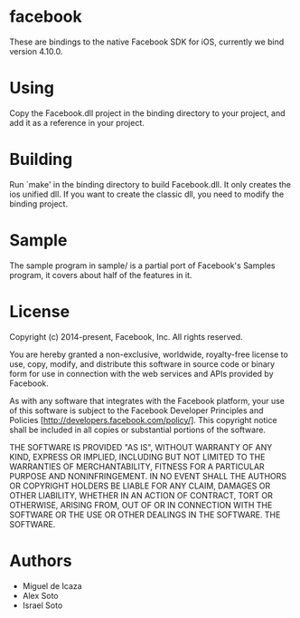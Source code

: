 facebook
========

These are bindings to the native Facebook SDK for iOS, currently we bind version 4.10.0.

Using
=====

Copy the Facebook.dll project in the binding directory to your
project, and add it as a reference in your project.

Building
========

Run `make' in the binding directory to build Facebook.dll. It only creates the ios unified dll. If you want to create the classic dll, you need to modify the binding project.

Sample
======

The sample program in sample/ is a partial port of Facebook's Samples
program, it covers about half of the features in it.

License
=======

Copyright (c) 2014-present, Facebook, Inc. All rights reserved.

You are hereby granted a non-exclusive, worldwide, royalty-free license to use,
copy, modify, and distribute this software in source code or binary form for use
in connection with the web services and APIs provided by Facebook.

As with any software that integrates with the Facebook platform, your use of
this software is subject to the Facebook Developer Principles and Policies
[http://developers.facebook.com/policy/]. This copyright notice shall be
included in all copies or substantial portions of the software.

THE SOFTWARE IS PROVIDED "AS IS", WITHOUT WARRANTY OF ANY KIND, EXPRESS OR
IMPLIED, INCLUDING BUT NOT LIMITED TO THE WARRANTIES OF MERCHANTABILITY, FITNESS
FOR A PARTICULAR PURPOSE AND NONINFRINGEMENT. IN NO EVENT SHALL THE AUTHORS OR
COPYRIGHT HOLDERS BE LIABLE FOR ANY CLAIM, DAMAGES OR OTHER LIABILITY, WHETHER
IN AN ACTION OF CONTRACT, TORT OR OTHERWISE, ARISING FROM, OUT OF OR IN
CONNECTION WITH THE SOFTWARE OR THE USE OR OTHER DEALINGS IN THE SOFTWARE.
THE SOFTWARE.

Authors
=======

* Miguel de Icaza
* Alex Soto
* Israel Soto
